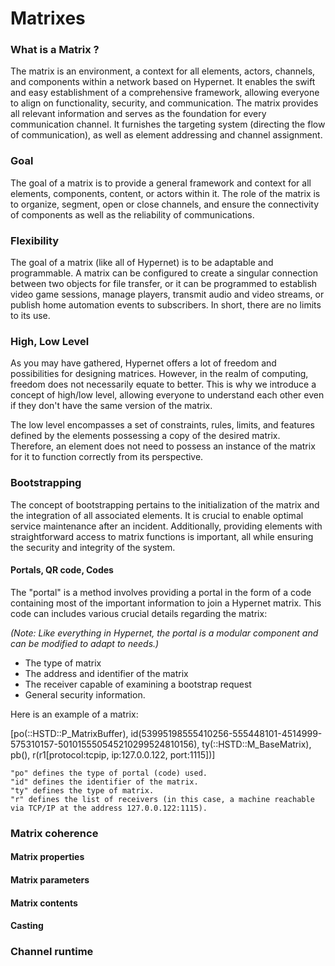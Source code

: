 

Matrixes
=====

### What is a Matrix ?
The matrix is an environment, a context for all elements, actors, channels, and components within a network based on Hypernet. It enables the swift and easy establishment of a comprehensive framework, allowing everyone to align on functionality, security, and communication. The matrix provides all relevant information and serves as the foundation for every communication channel. It furnishes the targeting system (directing the flow of communication), as well as element addressing and channel assignment.

### Goal
The goal of a matrix is to provide a general framework and context for all elements, components, content, or actors within it. The role of the matrix is to organize, segment, open or close channels, and ensure the connectivity of components as well as the reliability of communications.

### Flexibility
The goal of a matrix (like all of Hypernet) is to be adaptable and programmable. A matrix can be configured to create a singular connection between two objects for file transfer, or it can be programmed to establish video game sessions, manage players, transmit audio and video streams, or publish home automation events to subscribers. In short, there are no limits to its use.

### High, Low Level
As you may have gathered, Hypernet offers a lot of freedom and possibilities for designing matrices. However, in the realm of computing, freedom does not necessarily equate to better. This is why we introduce a concept of high/low level, allowing everyone to understand each other even if they don't have the same version of the matrix.

The low level encompasses a set of constraints, rules, limits, and features defined by the elements possessing a copy of the desired matrix. Therefore, an element does not need to possess an instance of the matrix for it to function correctly from its perspective.

### Bootstrapping 
The concept of bootstrapping pertains to the initialization of the matrix and the integration of all associated elements. It is crucial to enable optimal service maintenance after an incident. Additionally, providing elements with straightforward access to matrix functions is important, all while ensuring the security and integrity of the system.

#### Portals, QR code, Codes
The "portal" is a method involves providing a portal in the form of a code containing most of the important information to join a Hypernet matrix. This code can includes various crucial details regarding the matrix:

*(Note: Like everything in Hypernet, the portal is a modular component and can be modified to adapt to needs.)*

- The type of matrix
- The address and identifier of the matrix
- The receiver capable of examining a bootstrap request
- General security information.

Here is an example of a matrix:

[po(::HSTD::P_MatrixBuffer), id(53995198555410256-555448101-4514999-575310157-501015550545210299524810156), ty(::HSTD::M_BaseMatrix), pb(), r(r1[protocol:tcpip, ip:127.0.0.122, port:1115])]

    "po" defines the type of portal (code) used.
    "id" defines the identifier of the matrix.
    "ty" defines the type of matrix.
    "r" defines the list of receivers (in this case, a machine reachable via TCP/IP at the address 127.0.0.122:1115).


### Matrix coherence

#### Matrix properties
#### Matrix parameters
#### Matrix contents
#### Casting


### Channel runtime

